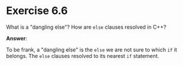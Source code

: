 # Exercise 6.6

What is a "dangling else"? How are `else` clauses resolved in C++?

**Answer**:

To be frank, a "dangling else" is the `else` we are not sure to which `if` it belongs. The `else` clauses resolved to its nearest `if` statement.